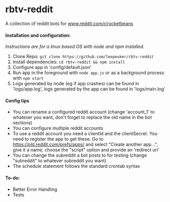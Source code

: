 # rbtv-reddit
A collection of reddit bots for www.reddit.com/r/rocketbeans

#### Installation and configuration:
*Instructions are for a linux based OS with node and npm installed.*

1. Clone Repo: `git clone https://github.com/leepeuker/rbtv-reddit`
2. Install dependencies:  `cd rbtv-reddit && npm install`
3. Configure app in 'config/default.json'
4. Run app in the foreground with `node app.js` or as a background process with `npm start`
5. Logs generated by node (eg if app crashes) can be found in 'logs/app.log', logs generated by the app can be found in 'logs/main.log'

#### Config tips
- You can rename a configured reddit account (change 'account_1' to whatever you want, don't forget to replace the old name in the bot sections) 
- You can configure multiple reddit accounts
- To use a reddit account you need a clientId and the clientSecret. You need to register the app to get these. Go to https://old.reddit.com/prefs/apps/ and select "Create another app...", give it a name, choose the "script" option and provide an 'redirect uri'
- You can change the subreddit a bot posts to for testing (change "subreddit" to whatever subreddit you want)
- The schedule statement follows the standard crontab syntax

#### To-do:
- Better Error Handling
- Tests
